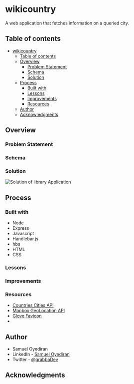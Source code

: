 # wikicountry

A web application that fetches information on a queried city.

## Table of contents

- [wikicountry](#wikicountry)
  - [Table of contents](#table-of-contents)
  - [Overview](#overview)
    - [Problem Statement](#problem-statement)
    - [Schema](#schema)
    - [Solution](#solution)
  - [Process](#process)
    - [Built with](#built-with)
    - [Lessons](#lessons)
    - [Improvements](#improvements)
    - [Resources](#resources)
  - [Author](#author)
  - [Acknowledgments](#acknowledgments)

## Overview

### Problem Statement

### Schema


### Solution

![Solution of library Application]()

## Process

### Built with

- Node
- Express
- Javascript
- Handlebar.js
- hbs
- HTML
- CSS
  
### Lessons



### Improvements

### Resources

- [Countries Cities API](https://rapidapi.com/natkapral/api/countries-cities/)
- [Mapbox GeoLocation API](https://docs.mapbox.com/api/search/geocoding/)
- [Glove Favicon](https://www.favicon.cc/?action=icon&file_id=968987)
- []()
  
## Author

- Samuel Oyediran
- LinkedIn - [Samuel Oyediran](https://www.linkedin.com/in/samuel-oyediran-823450181/)
- Twitter - [@grabbaDev](https://twitter.com/grabbaDev)


## Acknowledgments
